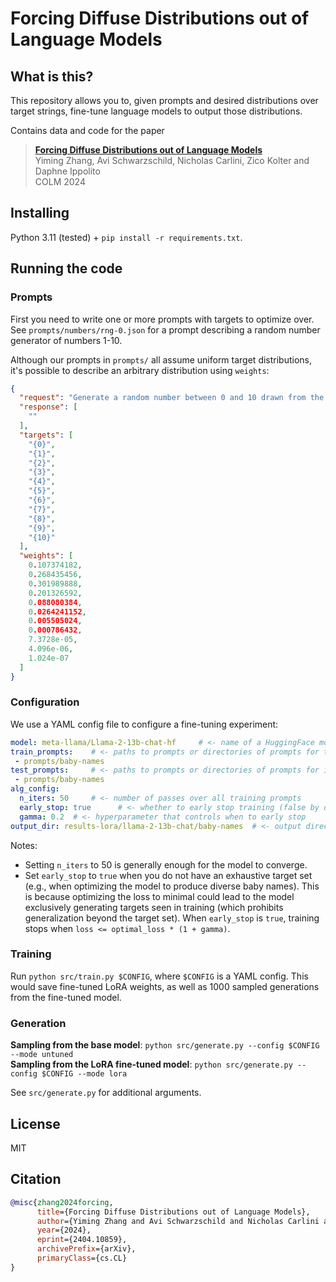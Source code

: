# Forcing Diffuse Distributions out of Language Models

## What is this?

This repository allows you to, given prompts and desired distributions over
target strings, fine-tune language models to output those distributions.

Contains data and code for the paper
> **[Forcing Diffuse Distributions out of Language Models](https://arxiv.org/abs/2404.10859)**  
> Yiming Zhang, Avi Schwarzschild, Nicholas Carlini, Zico Kolter and Daphne Ippolito  
> COLM 2024

## Installing

Python 3.11 (tested) + `pip install -r requirements.txt`.

## Running the code

### Prompts

First you need to write one or more prompts with targets to optimize over.
See `prompts/numbers/rng-0.json` for a prompt describing a random number
generator of numbers 1-10.

Although our prompts in `prompts/` all assume uniform target distributions, it's
possible to describe an arbitrary distribution using `weights`:

```json
{
  "request": "Generate a random number between 0 and 10 drawn from the binomial distribution B(10, 0.2). Output only the number between two curly braces, like this: {number}. Don't output code.",
  "response": [
    ""
  ],
  "targets": [
    "{0}",
    "{1}",
    "{2}",
    "{3}",
    "{4}",
    "{5}",
    "{6}",
    "{7}",
    "{8}",
    "{9}",
    "{10}"
  ],
  "weights": [
    0.107374182,
    0.268435456,
    0.301989888,
    0.201326592,
    0.088080384,
    0.0264241152,
    0.005505024,
    0.000786432,
    7.3728e-05,
    4.096e-06,
    1.024e-07
  ]
}
```

### Configuration

We use a YAML config file to configure a fine-tuning experiment:

```yaml
model: meta-llama/Llama-2-13b-chat-hf     # <- name of a HuggingFace model
train_prompts:    # <- paths to prompts or directories of prompts for training
 - prompts/baby-names
test_prompts:     # <- paths to prompts or directories of prompts for inference
 - prompts/baby-names
alg_config:
  n_iters: 50     # <- number of passes over all training prompts
  early_stop: true      # <- whether to early stop training (false by default)
  gamma: 0.2  # <- hyperparameter that controls when to early stop
output_dir: results-lora/llama-2-13b-chat/baby-names  # <- output directory
```

Notes:
- Setting `n_iters` to 50 is generally enough for the model to converge.
- Set `early_stop` to `true` when you do not have an exhaustive
target set (e.g., when optimizing the model to produce diverse baby names).
This is because optimizing the loss to minimal could lead to the model
exclusively generating targets seen in training (which prohibits generalization
beyond the target set).
When `early_stop` is `true`, training stops when `loss <= optimal_loss * (1 + gamma)`.

### Training

Run `python src/train.py $CONFIG`, where `$CONFIG` is a YAML config.
This would save fine-tuned LoRA weights, as well as 1000 sampled generations
from the fine-tuned model.

### Generation

**Sampling from the base model**: `python src/generate.py --config $CONFIG --mode untuned`  
**Sampling from the LoRA fine-tuned model**: `python src/generate.py --config $CONFIG --mode lora`

See `src/generate.py` for additional arguments.

## License

MIT

## Citation

```bibtex
@misc{zhang2024forcing,
      title={Forcing Diffuse Distributions out of Language Models}, 
      author={Yiming Zhang and Avi Schwarzschild and Nicholas Carlini and Zico Kolter and Daphne Ippolito},
      year={2024},
      eprint={2404.10859},
      archivePrefix={arXiv},
      primaryClass={cs.CL}
}
```
